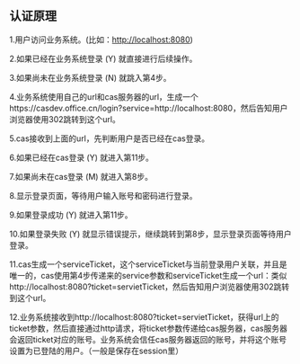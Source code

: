 ## 认证原理

1.用户访问业务系统。(比如：[http://localhost:8080](http://localhost:8080/))

2.如果已经在业务系统登录 (Y) 就直接进行后续操作。

3.如果尚未在业务系统登录 (N) 就跳入第4步。

4.业务系统使用自己的url和cas服务器的url，生成一个https://casdev.office.cn/login?service=http://localhost:8080，然后告知用户浏览器使用302跳转到这个url。

5.cas接收到上面的url，先判断用户是否已经在cas登录。

6.如果已经在cas登录 (Y) 就进入第11步。

7.如果尚未在cas登录 (M) 就进入第8步。

8.显示登录页面，等待用户输入账号和密码进行登录。

9.如果登录成功 (Y) 就进入第11步。

10.如果登录失败 (Y) 就显示错误提示，继续跳转到第8步，显示登录页面等待用户登录。

11.cas生成一个serviceTicket，这个serviceTicket与当前登录用户关联，并且是唯一的，cas使用第4步传递来的service参数和serviceTicket生成一个url：类似http://localhost:8080?ticket=servietTicket，然后告知用户浏览器使用302跳转到这个url。

12.业务系统接收到http://localhost:8080?ticket=servietTicket，获得url上的ticket参数，然后直接通过http请求，将ticket参数传递给cas服务器，cas服务器会返回ticket对应的账号。业务系统会信任cas服务器返回的账号，并将这个账号设置为已登陆的用户。（一般是保存在session里）